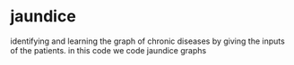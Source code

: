 # jaundice
identifying and learning the graph of chronic diseases by giving the inputs of the patients. in this code we code jaundice graphs 
